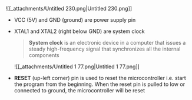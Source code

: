 ![[_attachments/Untitled 230.png|Untitled 230.png]]

- VCC (5V) and GND (ground) are power supply pin
- XTAL1 and XTAL2 (right below GND) are system clock
    
    > **System clock** is an electronic device in a computer that issues a steady high-frequency signal that synchronizes all the internal components
    
    ![[_attachments/Untitled 1 77.png|Untitled 1 77.png]]
    
- **RESET** (up-left corner) pin is used to reset the microcontroller i.e. start the program from the beginning. When the reset pin is pulled to low or connected to ground, the microcontroller will be reset